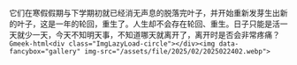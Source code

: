 它们在寒假假期与下学期初就已经消无声息的脱落完叶子，并开始重新发芽生出新的叶子，这是一年的轮回，重生了。人生却不会存在轮回、重生。日子只能是活一天就少一天，今天不知明天事，不知道哪天就离开了，离开时是否会非常疼痛？
`Gmeek-html<div class="ImgLazyLoad-circle"></div><img data-fancybox="gallery" img-src="/assets/file/2025/02/2025022402.webp">`